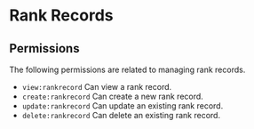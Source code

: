 # Rank Records

## Permissions

The following permissions are related to managing rank records.

- `view:rankrecord` Can view a rank record.
- `create:rankrecord` Can create a new rank record.
- `update:rankrecord` Can update an existing rank record.
- `delete:rankrecord` Can delete an existing rank record.